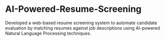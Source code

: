 # AI-Powered-Resume-Screening
Developed a web-based resume screening system to automate candidate evaluation by matching resumes against job descriptions using AI-powered Natural Language Processing techniques.
